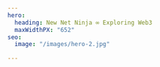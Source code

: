 ```yaml
---
hero:
  heading: New Net Ninja ∞ Exploring Web3
  maxWidthPX: "652"
seo:
  image: "/images/hero-2.jpg"

---
```

